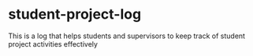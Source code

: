 # student-project-log
This is a log that helps students and supervisors to keep track of student project activities effectively
